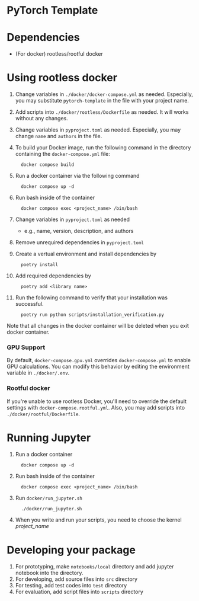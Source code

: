 # PyTorch Template

# Dependencies
- (For docker) rootless/rootful docker

# Using rootless docker
  1. Change variables in `./docker/docker-compose.yml` as needed.
  Especially, you may substitute `pytorch-template` in the file with your project name.
  1. Add scripts into `./docker/rootless/Dockerfile` as needed.
  It will works without any changes.
  1. Change variables in `pyproject.toml` as needed.
  Especially, you may change `name` and `authors` in the file.
  1. To build your Docker image, run the following command in the directory containing the `docker-compose.yml` file:

      ```
        docker compose build
      ```
    
  1. Run a docker container via the following command 

      ```
        docker compose up -d
      ```
  1. Run bash inside of the container
      
      ```
        docker compose exec <project_name> /bin/bash
      ```
  1. Change variables in `pyproject.toml` as needed

     - e.g., name, version, description, and authors
  1. Remove unrequired dependencies in `pyproject.toml`
  1. Create a vertual environment and install dependencies by

      ```
        poetry install
      ```
  1. Add required dependencies by

      ```
        poetry add <library name>
      ```
  1. Run the following command to verify that your installation was successful.
  
      ```
        poetry run python scripts/installation_verification.py
      ```

  Note that all changes in the docker container will be deleted when you exit docker container. 

### GPU Support
By default, `docker-compose.gpu.yml` overrides `docker-compose.yml` to enable GPU calculations.
You can modify this behavior by editing the environment variable in `./docker/.env`.

### Rootful docker
If you're unable to use rootless Docker,
you'll need to override the default settings with `docker-compose.rootful.yml`.
Also, you may add scripts into `./docker/rootful/Dockerfile`.

# Running Jupyter
  1. Run a docker container

      ```
        docker compose up -d
      ```
  1. Run bash inside of the container

      ```
        docker compose exec <project_name> /bin/bash
      ```
  1. Run `docker/run_jupyter.sh`

      ```
        ./docker/run_jupyter.sh
      ```
  1. When you write and run your scripts, you need to choose the kernel *project_name*


# Developing your package
  1. For prototyping, make `notebooks/local` directory and add jupyter notebook into the directory.
  1. For developing, add source files into `src` directory
  1. For testing, add test codes into `test` directory
  1. For evaluation, add script files into `scripts` directory

